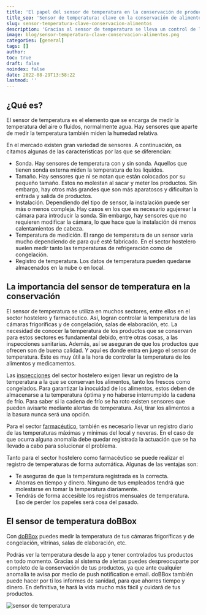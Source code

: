```yaml
---
title: 'El papel del sensor de temperatura en la conservación de productos'
title_seo: 'Sensor de temperatura: clave en la conservación de alimentos'
slug: sensor-temperatura-clave-conservacion-alimentos
description: 'Gracias al sensor de temperatura se lleva un control de los productos que se conservan.'
image: blog/sensor-temperatura-clave-conservacion-alimentos.png
categories: [general]
tags: []
author: 
toc: true
draft: false
noindex: false
date: 2022-08-29T13:58:22
lastmod: ''
---
```


## ¿Qué es?

El sensor de temperatura es el elemento que se encarga de medir la temperatura del aire o fluidos, normalmente agua. Hay sensores que aparte de medir la temperatura también miden la humedad relativa.

En el mercado existen gran variedad de sensores. A continuación, os citamos algunas de las características por las que se diferencian:

- Sonda. Hay sensores de temperatura con y sin sonda. Aquellos que tienen sonda externa miden la temperatura de los líquidos.
- Tamaño. Hay sensores que ni se notan que están colocados por su pequeño tamaño. Estos no molestan al sacar y meter los productos. Sin embargo, hay otros más grandes que son más aparatosos y dificultan la entrada y salida de productos.
- Instalación. Dependiendo del tipo de sensor, la instalación puede ser más o menos compleja. Hay casos en los que es necesario agujerear la cámara para introducir la sonda. Sin embargo, hay sensores que no requieren modificar la cámara, lo que hace que la instalación dé menos calentamientos de cabeza.
- Temperatura de medición. El rango de temperatura de un sensor varía mucho dependiendo de para qué esté fabricado. En el sector hostelero suelen medir tanto las temperaturas de refrigeración como de congelación.
- Registro de temperatura. Los datos de temperatura pueden quedarse almacenados en la nube o en local.

## La importancia del sensor de temperatura en la conservación

El sensor de temperatura se utiliza en muchos sectores, entre ellos en el sector hostelero y farmacéutico. Así, logran controlar la temperatura de las cámaras frigoríficas y de congelación, salas de elaboración, etc. La necesidad de conocer la temperatura de los productos que se conservan para estos sectores es fundamental debido, entre otras cosas, a las inspecciones sanitarias. Además, así se aseguran de que los productos que ofrecen son de buena calidad.
Y aquí es donde entra en juego el sensor de temperatura. Este es muy útil a la hora de controlar la temperatura de los alimentos y medicamentos.

Las [inspecciones](/inspecciones-sanitarias-que-se-revisa/) del sector hostelero exigen llevar un registro de la temperatura a la que se conservan los alimentos, tanto los frescos como congelados. Para garantizar la inocuidad de los alimentos, estos deben de almacenarse a tu temperatura óptima y no haberse interrumpido la cadena de frío. Para saber si la cadena de frío se ha roto existen sensores que pueden avisarte mediante alertas de temperatura. Así, tirar los alimentos a la basura nunca será una opción.

Para el sector [farmacéutico](https://concep.es/como-actuar-inspeccion-farmacia), también es necesario llevar un registro diario de las temperaturas máximas y mínimas del local y neveras. En el caso de que ocurra alguna anomalía debe quedar registrada la actuación que se ha llevado a cabo para solucionar el problema.

Tanto para el sector hostelero como farmacéutico se puede realizar el registro de temperaturas de forma automática. Algunas de las ventajas son:

- Te aseguras de que la temperatura registrada es la correcta.
- Ahorras en tiempo y dinero. Ninguno de tus empleados tendrá que molestarse en tomar la temperatura diariamente.
- Tendrás de forma accesible los registros mensuales de temperatura. Eso de perder los papeles será cosa del pasado.

## El sensor de temperatura doBBox

Con [doBBox](/busca-tu-instalador/) puedes medir la temperatura de tus cámaras frigoríficas y de congelación, vitrinas, salas de elaboración, etc.

Podrás ver la temperatura desde la app y tener controlados tus productos en todo momento. Gracias al sistema de alertas puedes despreocuparte por completo de la conservación de tus productos, ya que ante cualquier anomalía te avisa por medio de push notification e email. doBBox también puede hacer por ti los informes de sanidad, para que ahorres tiempo y dinero.
En definitiva, te hará la vida mucho más fácil y cuidará de tus productos.

![sensor de temperatura](blog/0-grados-preocupaciones-sistema-control-camaras-frigorificas.webp)